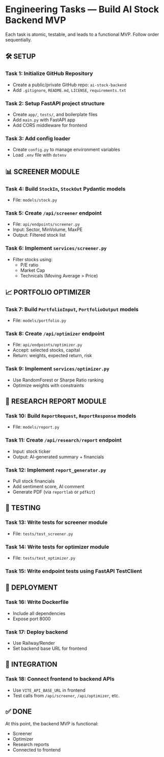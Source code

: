 
# Engineering Tasks — Build AI Stock Backend MVP

Each task is atomic, testable, and leads to a functional MVP. Follow order sequentially.

## 🛠️ SETUP

### Task 1: Initialize GitHub Repository
- Create a public/private GitHub repo: `ai-stock-backend`
- Add `.gitignore`, `README.md`, `LICENSE`, `requirements.txt`

### Task 2: Setup FastAPI project structure
- Create `app/`, `tests/`, and boilerplate files
- Add `main.py` with FastAPI app
- Add CORS middleware for frontend

### Task 3: Add config loader
- Create `config.py` to manage environment variables
- Load `.env` file with `dotenv`

## 📊 SCREENER MODULE

### Task 4: Build `StockIn`, `StockOut` Pydantic models
- File: `models/stock.py`

### Task 5: Create `/api/screener` endpoint
- File: `api/endpoints/screener.py`
- Input: Sector, MinVolume, MaxPE
- Output: Filtered stock list

### Task 6: Implement `services/screener.py`
- Filter stocks using:
  - P/E ratio
  - Market Cap
  - Technicals (Moving Average > Price)

## 📈 PORTFOLIO OPTIMIZER

### Task 7: Build `PortfolioInput`, `PortfolioOutput` models
- File: `models/portfolio.py`

### Task 8: Create `/api/optimizer` endpoint
- File: `api/endpoints/optimizer.py`
- Accept: selected stocks, capital
- Return: weights, expected return, risk

### Task 9: Implement `services/optimizer.py`
- Use RandomForest or Sharpe Ratio ranking
- Optimize weights with constraints

## 📃 RESEARCH REPORT MODULE

### Task 10: Build `ReportRequest`, `ReportResponse` models
- File: `models/report.py`

### Task 11: Create `/api/research/report` endpoint
- Input: stock ticker
- Output: AI-generated summary + financials

### Task 12: Implement `report_generator.py`
- Pull stock financials
- Add sentiment score, AI comment
- Generate PDF (via `reportlab` or `pdfkit`)

## 🧪 TESTING

### Task 13: Write tests for screener module
- File: `tests/test_screener.py`

### Task 14: Write tests for optimizer module
- File: `tests/test_optimizer.py`

### Task 15: Write endpoint tests using FastAPI TestClient

## 🐳 DEPLOYMENT

### Task 16: Write Dockerfile
- Include all dependencies
- Expose port 8000

### Task 17: Deploy backend
- Use Railway/Render
- Set backend base URL for frontend

## 🔁 INTEGRATION

### Task 18: Connect frontend to backend APIs
- Use `VITE_API_BASE_URL` in frontend
- Test calls from `/api/screener`, `/api/optimizer`, etc.

## ✅ DONE

At this point, the backend MVP is functional:
- Screener
- Optimizer
- Research reports
- Connected to frontend

